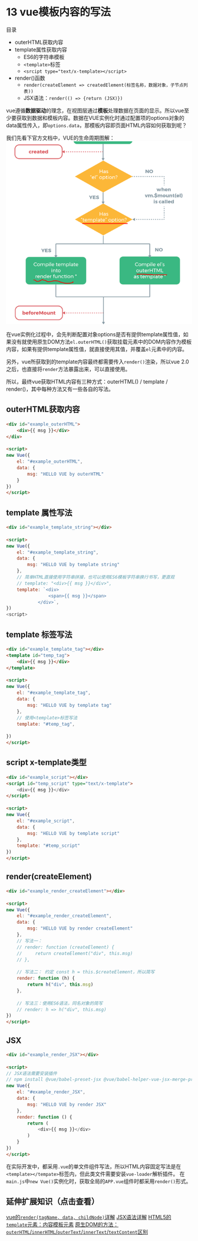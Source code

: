 # 13 vue模板内容的写法

目录
- outerHTML获取内容
- template属性获取内容
    - ES6的字符串模板
    - `<template>`标签
    - `<srcipt type="text/x-template></script>`
- render()函数
    - `render(createElement => createdElement(标签名称，数据对象，子节点列表))`
    - JSX语法：`render(() => {return (JSX)})`

vue遵循**数据驱动**的理念，在视图层通过**模板**处理数据在页面的显示。所以vue至少要获取到数据和模板内容。数据在VUE实例化时通过配置项的options对象的data属性传入，即`options.data`，那模板内容即页面HTML内容如何获取到呢？

我们先看下官方文档中，VUE的生命周期图解：
![outerHTML-template-render](./image/outerHTML-template-render.png)

在vue实例化过程中，会先判断配置对象options是否有提供template属性值，如果没有就使用原生DOM方法`el.outerHTML()`获取挂载元素中的DOM内容作为模板内容，如果有提供template属性值，就直接使用其值，并覆盖`el`元素中的内容。

另外，vue所获取到的template内容最终都需要传入`render()`渲染，所以vue 2.0之后，也直接将`render`方法暴露出来，可以直接使用。

所以，最终vue获取HTML内容有三种方式：outerHTML() / template / render()，其中每种方法又有一些各自的写法。

## outerHTML获取内容
```html
<div id="example_outerHTML">
    <div>{{ msg }}</div>
</div>

<script>
new Vue({
    el: "#example_outerHTML",
    data: {
        msg: "HELLO VUE by outerHTML"
    }
})
</script>
```
## template 属性写法
```html
<div id="example_template_string"></div>

<script>
new Vue({
    el: "#example_template_string",
    data: {
        msg: "HELLO VUE by template string"
    },
    // 简单HTML直接使用字符串拼接，也可以使用ES6模板字符串换行书写，更直观
    // template: "<div>{{ msg }}</div>",
    template: `<div>
                <span>{{ msg }}</span>
            </div>`,
})
<script>
```
## template 标签写法
```html
<div id="example_template_tag"></div>
<template id="temp_tag">
    <div>{{ msg }}</div>
</template>

<script>
new Vue({
    el: "#example_template_tag",
    data: {
        msg: "HELLO VUE by template tag"
    },
    // 使用<template>标签写法
    template: "#temp_tag",
    
})
</script>
```
## script x-template类型
```html
<div id="example_script"></div>
<script id="temp_script" type="text/x-template">
    <div>{{ msg }}</div>
</script>

<script>
new Vue({
    el: "#example_script",
    data: {
        msg: "HELLO VUE by template script"
    },
    template: "#temp_script"
})
</script>
```
## render(createElement)
```html
<div id="example_render_createElement"></div>

<script>
new Vue({
    el: "#example_render_createElement",
    data: {
        msg: "HELLO VUE by render createElement"
    },
    // 写法一：
    // render: function (createElement) {
    //     return createElement("div", this.msg)
    // },

    // 写法二： 约定 const h = this.$createElement，所以简写
    render: function (h) {
        return h("div", this.msg)
    },

    // 写法三：使用ES6语法，同名对象的简写
    // render: h => h("div", this.msg)
})
</script>
```
## JSX
```html
<div id="example_render_JSX"></div>

<script>
// JSX语法需要安装插件
// npm install @vue/babel-preset-jsx @vue/babel-helper-vue-jsx-merge-props
new Vue({
    el: "#example_render_JSX",
    data: {
        msg: "HELLO VUE by render JSX"
    },
    render: function () {
        return (
            <div>{{ msg }}</div>
        )
    }
})
</script>
```
在实际开发中，都采用`.vue`的单文件组件写法，所以HTML内容固定写法是在`<template></tempate>`标签内，但此类文件需要安装`vue-loader`解析插件。
在`main.js`中`new Vue()`实例化时，获取全局的`APP.vue`组件时都采用`render()`形式。

## 延伸扩展知识（点击查看）

[vue的`render(tagName, data, childNode)`详解]()
[JSX语法详解]()
[HTML5的`template`元素：内容模板元素](./HTML5_template)
[原生DOM的方法：`outerHTML`/`innerHTML`/`outerText`/`innerText`/`textContent`区别](./outerHTML-innerTHML-outerText-innerText-textContent)